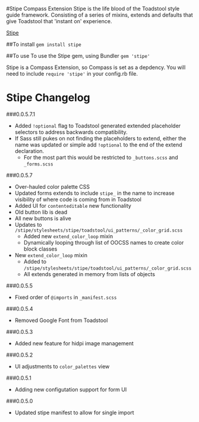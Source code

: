 #Stipe Compass Extension
Stipe is the life blood of the Toadstool style guide framework. Consisting of a series of mixins, extends and defaults that give Toadstool that 'instant on' experience. 

[Stipe](https://rubygems.org/gems/stipe)

##To install
`gem install stipe`

##To use 
To use the Stipe gem, using Bundler `gem 'stipe'`

Stipe is a Compass Extension, so Compass is set as a depdency. You will need to include `require 'stipe'` in your config.rb file.

# Stipe Changelog
###0.0.5.7.1
* Added `!optional` flag to Toadstool generated extended placeholder selectors to address backwards compatibility.
* If Sass still pukes on not finding the placeholders to extend, either the name was updated or simple add `!optional` to the end of the extend declaration.
	* For the most part this would be restricted to `_buttons.scss` and `_forms.scss` 

###0.0.5.7
* Over-hauled color palette CSS
* Updated forms extends to include `stipe_` in the name to increase visibility of where code is coming from in Toadstool
* Added UI for `contenteditable` new functionality 
* Old button lib is dead
* All new buttons is alive
* Updates to `/stipe/stylesheets/stipe/toadstool/ui_patterns/_color_grid.scss`
	* Added new `extend_color_loop` mixin
	* Dynamically looping through list of OOCSS names to create color block classes
*  New `extend_color_loop` mixin 
	* Added to `/stipe/stylesheets/stipe/toadstool/ui_patterns/_color_grid.scss`
	* All extends generated in memory from lists of objects

###0.0.5.5
* Fixed order of `@imports` in `_manifest.scss`

###0.0.5.4
* Removed Google Font from Toadstool

###0.0.5.3
* Added new feature for hidpi image management

###0.0.5.2
* UI adjustments to `color_palettes` view

###0.0.5.1
* Adding new configutation support for form UI

###0.0.5.0
* Updated stipe manifest to allow for single import
